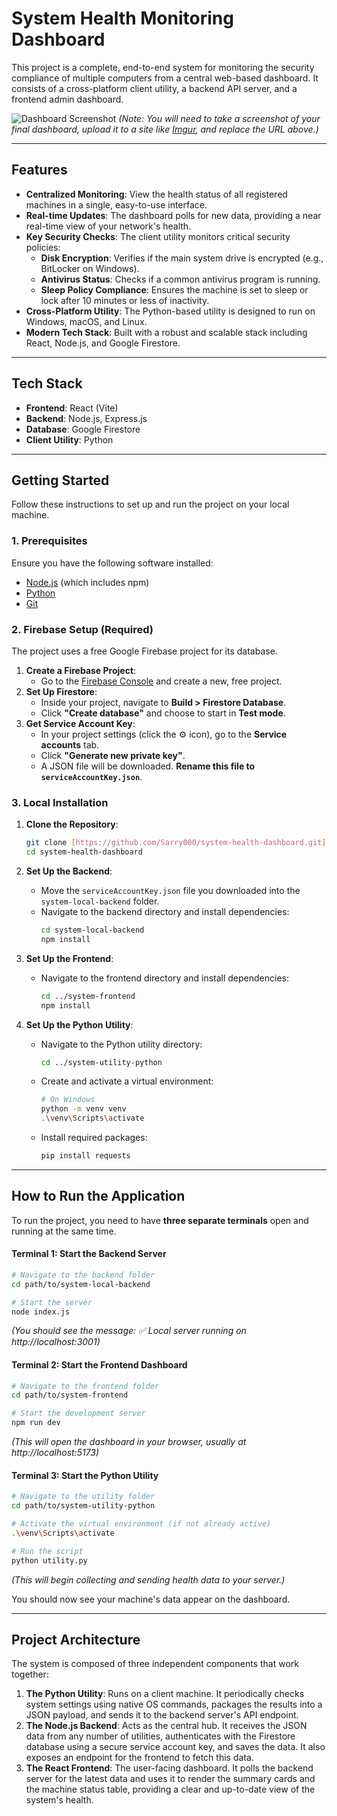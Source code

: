 # System Health Monitoring Dashboard

This project is a complete, end-to-end system for monitoring the security compliance of multiple computers from a central web-based dashboard. It consists of a cross-platform client utility, a backend API server, and a frontend admin dashboard.

![Dashboard Screenshot](https://i.imgur.com/your-screenshot-url.png)
*(Note: You will need to take a screenshot of your final dashboard, upload it to a site like [Imgur](https://imgur.com/upload), and replace the URL above.)*

---

## Features

* **Centralized Monitoring**: View the health status of all registered machines in a single, easy-to-use interface.
* **Real-time Updates**: The dashboard polls for new data, providing a near real-time view of your network's health.
* **Key Security Checks**: The client utility monitors critical security policies:
    * **Disk Encryption**: Verifies if the main system drive is encrypted (e.g., BitLocker on Windows).
    * **Antivirus Status**: Checks if a common antivirus program is running.
    * **Sleep Policy Compliance**: Ensures the machine is set to sleep or lock after 10 minutes or less of inactivity.
* **Cross-Platform Utility**: The Python-based utility is designed to run on Windows, macOS, and Linux.
* **Modern Tech Stack**: Built with a robust and scalable stack including React, Node.js, and Google Firestore.

---

## Tech Stack

* **Frontend**: React (Vite)
* **Backend**: Node.js, Express.js
* **Database**: Google Firestore
* **Client Utility**: Python

---

## Getting Started

Follow these instructions to set up and run the project on your local machine.

### 1. Prerequisites

Ensure you have the following software installed:
* [Node.js](https://nodejs.org/) (which includes npm)
* [Python](https://www.python.org/)
* [Git](https://git-scm.com/)

### 2. Firebase Setup (Required)

The project uses a free Google Firebase project for its database.

1.  **Create a Firebase Project**:
    * Go to the [Firebase Console](https://console.firebase.google.com/) and create a new, free project.
2.  **Set Up Firestore**:
    * Inside your project, navigate to **Build > Firestore Database**.
    * Click **"Create database"** and choose to start in **Test mode**.
3.  **Get Service Account Key**:
    * In your project settings (click the ⚙️ icon), go to the **Service accounts** tab.
    * Click **"Generate new private key"**.
    * A JSON file will be downloaded. **Rename this file to `serviceAccountKey.json`**.

### 3. Local Installation

1.  **Clone the Repository**:
    ```bash
    git clone [https://github.com/Sarry000/system-health-dashboard.git](https://github.com/Sarry000/system-health-dashboard.git)
    cd system-health-dashboard
    ```

2.  **Set Up the Backend**:
    * Move the `serviceAccountKey.json` file you downloaded into the `system-local-backend` folder.
    * Navigate to the backend directory and install dependencies:
        ```bash
        cd system-local-backend
        npm install
        ```

3.  **Set Up the Frontend**:
    * Navigate to the frontend directory and install dependencies:
        ```bash
        cd ../system-frontend
        npm install
        ```

4.  **Set Up the Python Utility**:
    * Navigate to the Python utility directory:
        ```bash
        cd ../system-utility-python
        ```
    * Create and activate a virtual environment:
        ```bash
        # On Windows
        python -m venv venv
        .\venv\Scripts\activate
        ```
    * Install required packages:
        ```bash
        pip install requests
        ```

---

## How to Run the Application

To run the project, you need to have **three separate terminals** open and running at the same time.

#### Terminal 1: Start the Backend Server
```bash
# Navigate to the backend folder
cd path/to/system-local-backend

# Start the server
node index.js
```
*(You should see the message: ✅ Local server running on http://localhost:3001)*

#### Terminal 2: Start the Frontend Dashboard
```bash
# Navigate to the frontend folder
cd path/to/system-frontend

# Start the development server
npm run dev
```
*(This will open the dashboard in your browser, usually at http://localhost:5173)*

#### Terminal 3: Start the Python Utility
```bash
# Navigate to the utility folder
cd path/to/system-utility-python

# Activate the virtual environment (if not already active)
.\venv\Scripts\activate

# Run the script
python utility.py
```
*(This will begin collecting and sending health data to your server.)*

You should now see your machine's data appear on the dashboard.

---

## Project Architecture

The system is composed of three independent components that work together:

1.  **The Python Utility**: Runs on a client machine. It periodically checks system settings using native OS commands, packages the results into a JSON payload, and sends it to the backend server's API endpoint.
2.  **The Node.js Backend**: Acts as the central hub. It receives the JSON data from any number of utilities, authenticates with the Firestore database using a secure service account key, and saves the data. It also exposes an endpoint for the frontend to fetch this data.
3.  **The React Frontend**: The user-facing dashboard. It polls the backend server for the latest data and uses it to render the summary cards and the machine status table, providing a clear and up-to-date view of the system's health.
